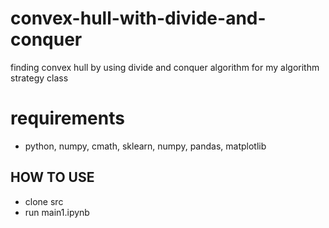 # convex-hull-with-divide-and-conquer
finding convex hull by using divide and conquer algorithm for my algorithm strategy class

# requirements
- python, numpy, cmath, sklearn, numpy, pandas, matplotlib

## HOW TO USE
- clone src
- run main1.ipynb

